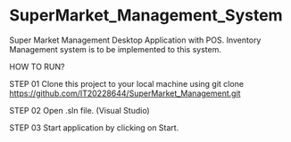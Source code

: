 # SuperMarket_Management_System

Super Market Management Desktop Application with POS. 
Inventory Management system is to be implemented to this system.

HOW TO RUN?

STEP 01
  Clone this project to your local machine using
    git clone https://github.com/IT20228644/SuperMarket_Management.git
    
STEP 02
  Open .sln file. (Visual Studio)
  
STEP 03
  Start application by clicking on Start.
    
